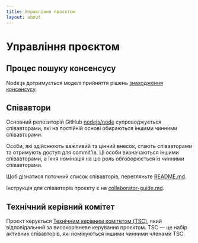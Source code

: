 ```yaml
---
title: Управління проєктом
layout: about
---
```


# Управління проєктом

## Процес пошуку консенсусу

Node.js дотримується моделі прийняття рішень [знаходження консенсусу][Consensus Seeking].

## Співавтори

Основний репозиторій GitHub [nodejs/node][] супроводжується співавторами, які на постійній основі обираються іншими чинними співавторами.

Особи, які здійснюють важливий та цінний внесок, стають співавторами та отримують доступ для commit'ів. Ці особи визначаються іншими співавторами, а їхня номінація на цю роль обговорюється із чинними співавторами.

Щоб дізнатися поточний список співавторів, перегляньте [README.md][].

Інструкція для співавторів проєкту є на [collaborator-guide.md][].

## Технічний керівний комітет

Проєкт керується [Технічним керівним комітетом (TSC)][Technical Steering Committee (TSC)], який відповідальний за високорівневе керування проєктом. TSC — це набір активних співавторів, які номінуються іншими чинними членами TSC.

[consensus seeking]: https://uk.wikipedia.org/wiki/%D0%97%D0%BD%D0%B0%D1%85%D0%BE%D0%B4%D0%B6%D0%B5%D0%BD%D0%BD%D1%8F_%D0%BA%D0%BE%D0%BD%D1%81%D0%B5%D0%BD%D1%81%D1%83%D1%81%D1%83
[readme.md]: https://github.com/nodejs/node/blob/main/README.md#current-project-team-members
[tsc]: https://github.com/nodejs/TSC
[technical steering committee (tsc)]: https://github.com/nodejs/TSC/blob/main/TSC-Charter.md
[collaborator-guide.md]: https://github.com/nodejs/node/blob/main/doc/contributing/collaborator-guide.md
[nodejs/node]: https://github.com/nodejs/node
